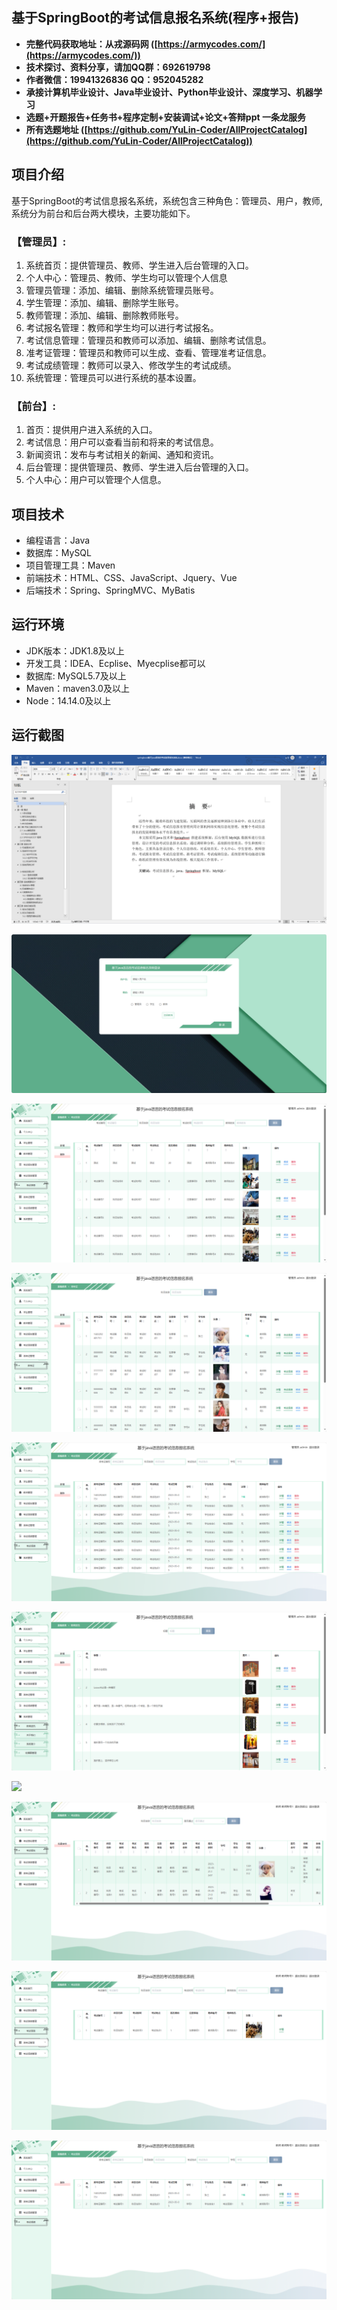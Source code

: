 ## 基于SpringBoot的考试信息报名系统(程序+报告)

- <b>完整代码获取地址：从戎源码网 ([https://armycodes.com/](https://armycodes.com/))</b>
- <b>技术探讨、资料分享，请加QQ群：692619798</b> 
- <b>作者微信：19941326836  QQ：952045282</b> 
- <b>承接计算机毕业设计、Java毕业设计、Python毕业设计、深度学习、机器学习</b>
- <b>选题+开题报告+任务书+程序定制+安装调试+论文+答辩ppt 一条龙服务</b>
- <b>所有选题地址 ([https://github.com/YuLin-Coder/AllProjectCatalog](https://github.com/YuLin-Coder/AllProjectCatalog)) </b>

## 项目介绍
基于SpringBoot的考试信息报名系统，系统包含三种角色：管理员、用户，教师,系统分为前台和后台两大模块，主要功能如下。

### 【管理员】:
1. 系统首页：提供管理员、教师、学生进入后台管理的入口。
2. 个人中心：管理员、教师、学生均可以管理个人信息
3. 管理员管理：添加、编辑、删除系统管理员账号。
4. 学生管理：添加、编辑、删除学生账号。
5. 教师管理：添加、编辑、删除教师账号。
6. 考试报名管理：教师和学生均可以进行考试报名。
7. 考试信息管理：管理员和教师可以添加、编辑、删除考试信息。
8. 准考证管理：管理员和教师可以生成、查看、管理准考证信息。
9. 考试成绩管理：教师可以录入、修改学生的考试成绩。
10. 系统管理：管理员可以进行系统的基本设置。

### 【前台】:
1. 首页：提供用户进入系统的入口。
2. 考试信息：用户可以查看当前和将来的考试信息。
3. 新闻资讯：发布与考试相关的新闻、通知和资讯。
4. 后台管理：提供管理员、教师、学生进入后台管理的入口。
5. 个人中心：用户可以管理个人信息。

## 项目技术
- 编程语言：Java
- 数据库：MySQL
- 项目管理工具：Maven
- 前端技术：HTML、CSS、JavaScript、Jquery、Vue
- 后端技术：Spring、SpringMVC、MyBatis

## 运行环境
- JDK版本：JDK1.8及以上
- 开发工具：IDEA、Ecplise、Myecplise都可以
- 数据库: MySQL5.7及以上
- Maven：maven3.0及以上
- Node：14.14.0及以上

## 运行截图
![](screenshot/1.png)

![](screenshot/2.png)

![](screenshot/3.png)

![](screenshot/4.png)

![](screenshot/5.png)

![](screenshot/6.png)

![](screenshot/7.png)

![](screenshot/8.png)

![](screenshot/9.png)

![](screenshot/10.png)
